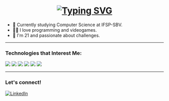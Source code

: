 <h1 align="center">
  <a href="https://git.io/typing-svg">
    <img src="https://readme-typing-svg.demolab.com?font=Fira+Code&pause=1000&color=F798F7&width=435&lines=Hello!+%F0%9F%91%8B;I'm+Fernanda!+%F0%9F%87%A7%F0%9F%87%B7" alt="Typing SVG" />
  </a>
</h1>

- 🌱 Currently studying Computer Science at IFSP-SBV.
- 👩‍💻 I love programming and videogames.
- 🌷 I'm 21 and passionate about challenges.

---

### Technologies that Interest Me:

<p align="left">
<img src="https://img.shields.io/badge/Debian-D70A53?style=for-the-badge&logo=debian&logoColor=white"/>
<img src="https://img.shields.io/badge/NixOS-0073C6?logo=nixos&logoColor=white&style=for-the-badge"/>
<img src="https://img.shields.io/badge/c-%2300599C.svg?style=for-the-badge&logo=c&logoColor=white)"/>
<img src="https://img.shields.io/badge/java-%23ED8B00.svg?style=for-the-badge&logo=openjdk&logoColor=white"/>
<img src="https://img.shields.io/badge/-Julia-9558B2?style=for-the-badge&logo=julia&logoColor=white"/>
<img src="https://img.shields.io/badge/Zed_Editor-000000?style=for-the-badge&logo=zedindustries&logoColor=white"/>

---

### Let's connect!

[![LinkedIn](https://img.shields.io/badge/LinkedIn-blue?style=for-the-badge&logo=linkedin)](https://www.linkedin.com/in/fernandamartsilva/)
